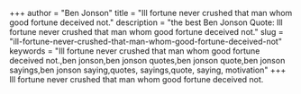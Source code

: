 +++
author = "Ben Jonson"
title = "Ill fortune never crushed that man whom good fortune deceived not."
description = "the best Ben Jonson Quote: Ill fortune never crushed that man whom good fortune deceived not."
slug = "ill-fortune-never-crushed-that-man-whom-good-fortune-deceived-not"
keywords = "Ill fortune never crushed that man whom good fortune deceived not.,ben jonson,ben jonson quotes,ben jonson quote,ben jonson sayings,ben jonson saying,quotes, sayings,quote, saying, motivation"
+++
Ill fortune never crushed that man whom good fortune deceived not.
